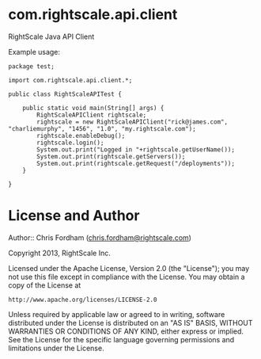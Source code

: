 com.rightscale.api.client
=========================

RightScale Java API Client

Example usage:

    package test;
    
    import com.rightscale.api.client.*;
    
    public class RightScaleAPITest {
    
    	public static void main(String[] args) {
    		RightScaleAPIClient rightscale;
    		rightscale = new RightScaleAPIClient("rick@james.com", "charliemurphy", "1456", "1.0", "my.rightscale.com");
    		rightscale.enableDebug();
    		rightscale.login();
    		System.out.print("Logged in "+rightscale.getUserName());
    		System.out.print(rightscale.getServers());
    		System.out.print(rightscale.getRequest("/deployments"));
    	}
    
    }

License and Author
==================

Author:: Chris Fordham (<chris.fordham@rightscale.com>)

Copyright 2013, RightScale Inc.

Licensed under the Apache License, Version 2.0 (the "License");
you may not use this file except in compliance with the License.
You may obtain a copy of the License at

    http://www.apache.org/licenses/LICENSE-2.0

Unless required by applicable law or agreed to in writing, software
distributed under the License is distributed on an "AS IS" BASIS,
WITHOUT WARRANTIES OR CONDITIONS OF ANY KIND, either express or implied.
See the License for the specific language governing permissions and
limitations under the License.

